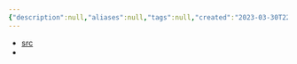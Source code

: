 ```yaml
---
{"description":null,"aliases":null,"tags":null,"created":"2023-03-30T22:27:02","updated":"2023-07-15T21:33:03","title":"Rust Snippets for Competitive Programming","dg-publish":true,"permalink":"/docs/Rust Snippets for Competitive Programming/","dgPassFrontmatter":true}
---
```


- [src](https://bamgoesn.github.io/rust-ps-md/intro.html)
- 
